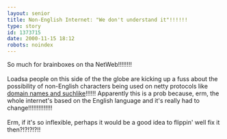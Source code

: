 ```yaml
---
layout: senior
title: Non-English Internet: "We don't understand it"!!!!!!
type: story
id: 1373715
date: 2000-11-15 18:12
robots: noindex
---
```

So much for brainboxes on tha NetWeb!!!!!!!! <br/> <br/>Loadsa people on this side of the the globe are kicking up a fuss about the possibility of non-English characters being used on netty protocols like <a href="http://www.salon.com/tech/wire/2000/11/14/non_english_internet/print.html">domain names and suchlike</a>!!!!!! Apparently this is a prob because, erm, the whole internet's based on the English language and it's really had to change!!!!!!!!!!!!!! <br/> <br/>Erm, if it's so inflexible, perhaps it would be a good idea to flippin' well fix it then?!?!?!?!!